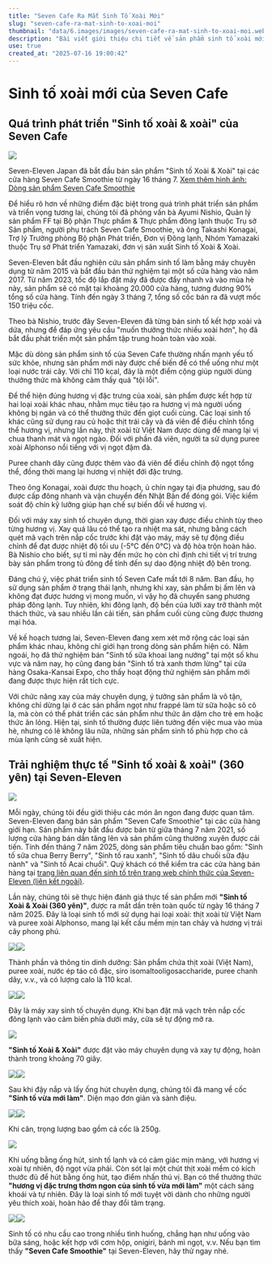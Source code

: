 ```yaml
---
title: "Seven Cafe Ra Mắt Sinh Tố Xoài Mới"
slug: "seven-cafe-ra-mat-sinh-to-xoai-moi"
thumbnail: "data/6.images/images/seven-cafe-ra-mat-sinh-to-xoai-moi.webp"
description: "Bài viết giới thiệu chi tiết về sản phẩm sinh tố xoài mới của Seven Cafe, từ quá trình phát triển đến trải nghiệm thực tế và kế hoạch tương lai."
use: true
created_at: "2025-07-16 19:00:42"
---
```


# Sinh tố xoài mới của Seven Cafe

## Quá trình phát triển "Sinh tố xoài & xoài" của Seven Cafe

![](/images/20250716-00000012-impgrw-000-1-view.webp)

Seven-Eleven Japan đã bắt đầu bán sản phẩm "Sinh tố Xoài & Xoài" tại các cửa hàng Seven Cafe Smoothie từ ngày 16 tháng 7.
[Xem thêm hình ảnh: Dòng sản phẩm Seven Cafe Smoothie](https://gourmet.watch.impress.co.jp/img/grw/docs/2031/727/html/12_o.jpg.html)

Để hiểu rõ hơn về những điểm đặc biệt trong quá trình phát triển sản phẩm và triển vọng tương lai, chúng tôi đã phỏng vấn bà Ayumi Nishio, Quản lý sản phẩm FF tại Bộ phận Thực phẩm & Thực phẩm đông lạnh thuộc Trụ sở Sản phẩm, người phụ trách Seven Cafe Smoothie, và ông Takashi Konagai, Trợ lý Trưởng phòng Bộ phận Phát triển, Đơn vị Đông lạnh, Nhóm Yamazaki thuộc Trụ sở Phát triển Yamazaki, đơn vị sản xuất Sinh tố Xoài & Xoài.

Seven-Eleven bắt đầu nghiên cứu sản phẩm sinh tố làm bằng máy chuyên dụng từ năm 2015 và bắt đầu bán thử nghiệm tại một số cửa hàng vào năm 2017. Từ năm 2023, tốc độ lắp đặt máy đã được đẩy nhanh và vào mùa hè này, sản phẩm sẽ có mặt tại khoảng 20.000 cửa hàng, tương đương 90% tổng số cửa hàng. Tính đến ngày 3 tháng 7, tổng số cốc bán ra đã vượt mốc 150 triệu cốc.

Theo bà Nishio, trước đây Seven-Eleven đã từng bán sinh tố kết hợp xoài và dứa, nhưng để đáp ứng yêu cầu "muốn thưởng thức nhiều xoài hơn", họ đã bắt đầu phát triển một sản phẩm tập trung hoàn toàn vào xoài.

Mặc dù dòng sản phẩm sinh tố của Seven Cafe thường nhấn mạnh yếu tố sức khỏe, nhưng sản phẩm mới này được chế biến để có thể uống như một loại nước trái cây. Với chỉ 110 kcal, đây là một điểm cộng giúp người dùng thưởng thức mà không cảm thấy quá "tội lỗi".

Để thể hiện đúng hương vị đặc trưng của xoài, sản phẩm được kết hợp từ hai loại xoài khác nhau, nhằm mục tiêu tạo ra hương vị mà người uống không bị ngán và có thể thưởng thức đến giọt cuối cùng. Các loại sinh tố khác cũng sử dụng rau củ hoặc thịt trái cây và đá viên để điều chỉnh tổng thể hương vị, nhưng lần này, thịt xoài từ Việt Nam được dùng để mang lại vị chua thanh mát và ngọt ngào. Đối với phần đá viên, người ta sử dụng puree xoài Alphonso nổi tiếng với vị ngọt đậm đà.

Puree chanh dây cũng được thêm vào đá viên để điều chỉnh độ ngọt tổng thể, đồng thời mang lại hương vị nhiệt đới đặc trưng.

Theo ông Konagai, xoài được thu hoạch, ủ chín ngay tại địa phương, sau đó được cấp đông nhanh và vận chuyển đến Nhật Bản để đóng gói. Việc kiểm soát độ chín kỹ lưỡng giúp hạn chế sự biến đổi về hương vị.

Đối với máy xay sinh tố chuyên dụng, thời gian xay được điều chỉnh tùy theo từng hương vị. Xay quá lâu có thể tạo ra nhiệt ma sát, nhưng bằng cách quét mã vạch trên nắp cốc trước khi đặt vào máy, máy sẽ tự động điều chỉnh để đạt được nhiệt độ tối ưu (-5°C đến 0°C) và độ hòa trộn hoàn hảo. Bà Nishio cho biết, sự tỉ mỉ này đến mức họ còn chỉ định chi tiết vị trí trưng bày sản phẩm trong tủ đông để tính đến sự dao động nhiệt độ bên trong.

Đáng chú ý, việc phát triển sinh tố Seven Cafe mất tới 8 năm. Ban đầu, họ sử dụng sản phẩm ở trạng thái lạnh, nhưng khi xay, sản phẩm bị ấm lên và không đạt được hương vị mong muốn, vì vậy họ đã chuyển sang phương pháp đông lạnh. Tuy nhiên, khi đông lạnh, độ bền của lưỡi xay trở thành một thách thức, và sau nhiều lần cải tiến, sản phẩm cuối cùng cũng được thương mại hóa.

Về kế hoạch tương lai, Seven-Eleven đang xem xét mở rộng các loại sản phẩm khác nhau, không chỉ giới hạn trong dòng sản phẩm hiện có. Năm ngoái, họ đã thử nghiệm bán "Sinh tố sữa khoai lang nướng" tại một số khu vực và năm nay, họ cũng đang bán "Sinh tố trà xanh thơm lừng" tại cửa hàng Osaka-Kansai Expo, cho thấy hoạt động thử nghiệm sản phẩm mới đang được thực hiện rất tích cực.

Với chức năng xay của máy chuyên dụng, ý tưởng sản phẩm là vô tận, không chỉ dừng lại ở các sản phẩm ngọt như frappé làm từ sữa hoặc sô cô la, mà còn có thể phát triển các sản phẩm như thức ăn dặm cho trẻ em hoặc thức ăn lỏng. Hiện tại, sinh tố thường được liên tưởng đến việc mua vào mùa hè, nhưng có lẽ không lâu nữa, những sản phẩm sinh tố phù hợp cho cả mùa lạnh cũng sẽ xuất hiện.

## Trải nghiệm thực tế "Sinh tố xoài & xoài" (360 yên) tại Seven-Eleven

![](/images/img_4459c0b5.webp)

Mỗi ngày, chúng tôi đều giới thiệu các món ăn ngon đang được quan tâm.
Seven-Eleven đang bán sản phẩm "Seven Cafe Smoothie" tại các cửa hàng giới hạn.
Sản phẩm này bắt đầu được bán từ giữa tháng 7 năm 2021, số lượng cửa hàng bán dần tăng lên và sản phẩm cũng thường xuyên được cải tiến.
Tính đến tháng 7 năm 2025, dòng sản phẩm tiêu chuẩn bao gồm: "Sinh tố sữa chua Berry Berry", "Sinh tố rau xanh", "Sinh tố dâu chuối sữa đậu nành" và "Sinh tố Acai chuối".
Quý khách có thể kiểm tra các cửa hàng bán hàng tại [trang liên quan đến sinh tố trên trang web chính thức của Seven-Eleven (liên kết ngoài)](https://www.sej.co.jp/products/smoothie.html).

Lần này, chúng tôi sẽ thực hiện đánh giá thực tế sản phẩm mới **"Sinh tố Xoài & Xoài (360 yên)"**, được ra mắt dần trên toàn quốc từ ngày 16 tháng 7 năm 2025.
Đây là loại sinh tố mới sử dụng hai loại xoài: thịt xoài từ Việt Nam và puree xoài Alphonso, mang lại kết cấu mềm mịn tan chảy và hương vị trái cây phong phú.

![](/images/image-1752622935781.webp)![](/images/image-1752622939077.webp)

Thành phần và thông tin dinh dưỡng:
Sản phẩm chứa thịt xoài (Việt Nam), puree xoài, nước ép táo cô đặc, siro isomaltooligosaccharide, puree chanh dây, v.v., và có lượng calo là 110 kcal.

![](/images/image-1752623004196.webp)![](/images/image-1752623007141.webp)

Đây là máy xay sinh tố chuyên dụng.
Khi bạn đặt mã vạch trên nắp cốc đông lạnh vào cảm biến phía dưới máy, cửa sẽ tự động mở ra.

![](/images/image-1752621922930.webp)

**"Sinh tố Xoài & Xoài"** được đặt vào máy chuyên dụng và xay tự động, hoàn thành trong khoảng 70 giây.

![](/images/image-1752623014361.webp)![](/images/image-1752623017317.webp)

Sau khi đậy nắp và lấy ống hút chuyên dụng, chúng tôi đã mang về cốc **"Sinh tố vừa mới làm"**.
Diện mạo đơn giản và sành điệu.

![](/images/image-1752623159951.webp)![](/images/image-1752623026911.webp)

Khi cân, trọng lượng bao gồm cả cốc là 250g.

![](/images/image-1752623033738.webp)

Khi uống bằng ống hút, sinh tố lạnh và có cảm giác mịn màng, với hương vị xoài tự nhiên, độ ngọt vừa phải.
Còn sót lại một chút thịt xoài mềm có kích thước đủ để hút bằng ống hút, tạo điểm nhấn thú vị. Bạn có thể thưởng thức **"hương vị đặc trưng thơm ngon của sinh tố vừa mới làm"** một cách sảng khoái và tự nhiên.
Đây là loại sinh tố mới tuyệt vời dành cho những người yêu thích xoài, hoàn hảo để thay đổi tâm trạng.

![](/images/image-1752623037197.webp)![](/images/image-1752623040174.webp)

Sinh tố có nhu cầu cao trong nhiều tình huống, chẳng hạn như uống vào bữa sáng, hoặc kết hợp với cơm hộp, onigiri, bánh mì ngọt, v.v.
Nếu bạn tìm thấy **"Seven Cafe Smoothie"** tại Seven-Eleven, hãy thử ngay nhé.

